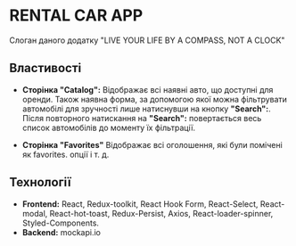 # RENTAL CAR APP

Слоган даного додатку "LIVE YOUR LIFE BY A COMPASS, NOT A CLOCK"

## Властивості

- **Сторінка "Catalog":** Відображає всі наявні авто, що доступні для оренди.
  Також наявна форма, за допомогою якої можна фільтрувати автомобілі для
  зручності лише натиснувши на кнопку **"Search":**. Після повторного натискання
  на **"Search":** повертається весь список автомобілів до моменту їх
  фільтрації.

- **Сторінка "Favorites"** Відображає всі оголошення, які були помічені як
  favorites. опції і т. д.

## Технології

- **Frontend:** React, Redux-toolkit, React Hook Form, React-Select,
  React-modal, React-hot-toast, Redux-Persist, Axios, React-loader-spinner,
  Styled-Components.
- **Backend:** mockapi.io
